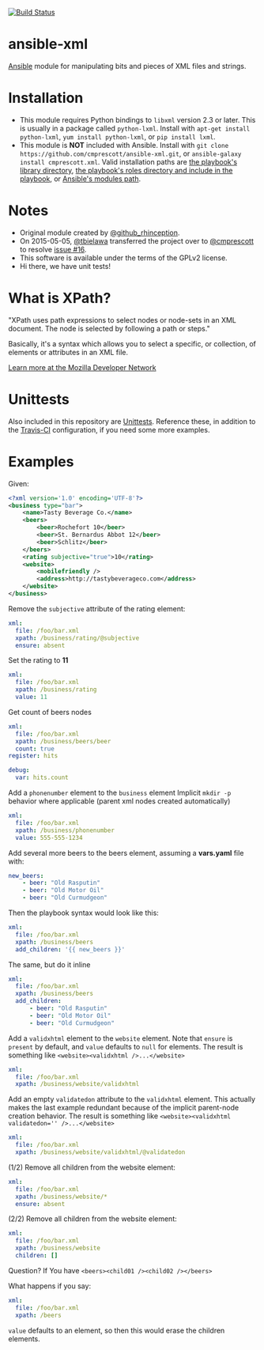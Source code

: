 [![Build Status][travis_badge]][travis_results]
# ansible-xml

[Ansible][src_ansible] module for manipulating
bits and pieces of XML files and strings.

# Installation

* This module requires Python bindings to ``libxml`` version 2.3 or later. This is usually in a package called 
  ``python-lxml``. Install with ``apt-get install python-lxml``, ``yum install python-lxml``, or ``pip install lxml``.
* This module is **NOT** included with Ansible. Install with ``git clone https://github.com/cmprescott/ansible-xml.git``,
  or ``ansible-galaxy install cmprescott.xml``. Valid installation paths are 
  [the playbook's library directory][doc_install_in_playbook], 
  [the playbook's roles directory and include in the playbook][doc_install_as_role], 
  or [Ansible's modules path][doc_install_in_path].

# Notes

* Original module created by [@github_rhinception][github_team_rhinception].
* On 2015-05-05, [@tbielawa][github_user_tbielawa] transferred the project over to [@cmprescott][github_user_cmprescott] to resolve [issue #16][github_issue_16].
* This software is available under the terms of the GPLv2 license.
* Hi there, we have unit tests!

# What is XPath?

"XPath uses path expressions to select nodes or node-sets in an XML
document. The node is selected by following a path or steps."

Basically, it's a syntax which allows you to select a specific, or
collection, of elements or attributes in an XML file.

[Learn more at the Mozilla Developer Network][doc_xpath]


# Unittests

Also included in this repository are
[Unittests][src_this_unittests]. Reference these, in addition to the
[Travis-CI][src_this_travis] configuration, if you need some more examples.


# Examples

Given:

```xml
<?xml version='1.0' encoding='UTF-8'?>
<business type="bar">
    <name>Tasty Beverage Co.</name>
    <beers>
        <beer>Rochefort 10</beer>
        <beer>St. Bernardus Abbot 12</beer>
        <beer>Schlitz</beer>
    </beers>
    <rating subjective="true">10</rating>
    <website>
        <mobilefriendly />
        <address>http://tastybeverageco.com</address>
    </website>
</business>
```

Remove the ``subjective`` attribute of the rating element:

```yaml
xml:
  file: /foo/bar.xml
  xpath: /business/rating/@subjective
  ensure: absent
```

Set the rating to **11**

```yaml
xml:
  file: /foo/bar.xml
  xpath: /business/rating
  value: 11
```

Get count of beers nodes

```yaml
xml:
  file: /foo/bar.xml
  xpath: /business/beers/beer
  count: true
register: hits

debug:
  var: hits.count
```


Add a ``phonenumber`` element to the ``business`` element Implicit
``mkdir -p`` behavior where applicable (parent xml nodes created
automatically)

```yaml
xml:
  file: /foo/bar.xml
  xpath: /business/phonenumber
  value: 555-555-1234
```

Add several more beers to the beers element, assuming a **vars.yaml**
file with:

```yaml
new_beers:
    - beer: "Old Rasputin"
    - beer: "Old Motor Oil"
    - beer: "Old Curmudgeon"
```

Then the playbook syntax would look like this:

```yaml
xml:
  file: /foo/bar.xml
  xpath: /business/beers
  add_children: '{{ new_beers }}'
```

The same, but do it inline

```yaml
xml:
  file: /foo/bar.xml
  xpath: /business/beers
  add_children:
      - beer: "Old Rasputin"
      - beer: "Old Motor Oil"
      - beer: "Old Curmudgeon"
```

Add a ``validxhtml`` element to the ``website`` element. Note that
``ensure`` is ``present`` by default, and ``value`` defaults to
``null`` for elements. The result is something like
``<website><validxhtml />...</website>``

```yaml
xml:
  file: /foo/bar.xml
  xpath: /business/website/validxhtml
```

Add an empty ``validatedon`` attribute to the ``validxhtml``
element. This actually makes the last example redundant because of the
implicit parent-node creation behavior. The result is something like
``<website><validxhtml validatedon='' />...</website>``

```yaml
xml:
  file: /foo/bar.xml
  xpath: /business/website/validxhtml/@validatedon
```

(1/2) Remove all children from the website element:

```yaml
xml:
  file: /foo/bar.xml
  xpath: /business/website/*
  ensure: absent
```

(2/2) Remove all children from the website element:

```yaml
xml:
  file: /foo/bar.xml
  xpath: /business/website
  children: []
```

Question? If You have ``<beers><child01 /><child02 /></beers>``

What happens if you say:

```yaml
xml:
  file: /foo/bar.xml
  xpath: /beers
```

``value`` defaults to an element, so then this would erase the
children elements.

[doc_xpath]: https://developer.mozilla.org/en-US/docs/Web/XPath
[doc_install_as_role]: http://docs.ansible.com/ansible/playbooks_roles.html#embedding-modules-and-plugins-in-roles
[doc_install_in_path]: http://docs.ansible.com/ansible/developing_modules.html#module-paths
[doc_install_in_playbook]: http://docs.ansible.com/ansible/playbooks_best_practices.html#bundling-ansible-modules-with-playbooks
[github_issue_16]: https://github.com/cmprescott/ansible-xml/issues/16
[github_user_cmprescott]: https://github.com/cmprescott
[github_user_tbielawa]: https://github.com/tbielawa
[github_team_rhinception]: https://github.com/RHInception
[src_ansible]: https://github.com/ansible/ansible
[src_this_travis]: https://github.com/cmprescott/ansible-xml/blob/master/.travis.yml
[src_this_unittests]: https://github.com/cmprescott/ansible-xml/tree/master/tests
[travis_badge]: https://travis-ci.org/cmprescott/ansible-xml.svg?branch=master
[travis_results]: https://travis-ci.org/cmprescott/ansible-xml

